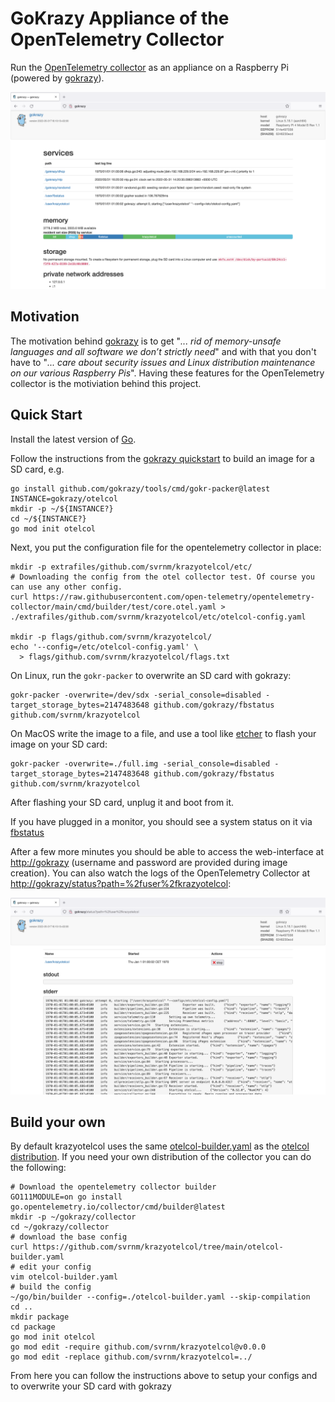 # GoKrazy Appliance of the OpenTelemetry Collector

Run the [OpenTelemetry collector](https://github.com/open-telemetry/opentelemetry-collector) as an appliance on a Raspberry Pi (powered by [gokrazy](https://gokrazy.org/)).

![A screenshot of the gokrazy webinterface showing that an instance of krazyotelcol is running.](./webinterface-home.png)

## Motivation

The motivation behind [gokrazy](https://gokrazy.org/) is to get "_... rid of memory-unsafe languages and all software we don’t strictly need_" and with that you don't have to "_... care about security issues and Linux distribution maintenance on our various Raspberry Pis_". Having these features for the OpenTelemetry collector is the motiviation behind this project. 


## Quick Start

Install the latest version of [Go](https://go.dev/).

Follow the instructions from the [gokrazy quickstart](https://gokrazy.org/quickstart/) to build an image for a SD card, e.g.

```shell
go install github.com/gokrazy/tools/cmd/gokr-packer@latest
INSTANCE=gokrazy/otelcol
mkdir -p ~/${INSTANCE?}
cd ~/${INSTANCE?}
go mod init otelcol
```

Next, you put the configuration file for the opentelemetry collector in place:

```shell
mkdir -p extrafiles/github.com/svrnm/krazyotelcol/etc/
# Downloading the config from the otel collector test. Of course you can use any other config.
curl https://raw.githubusercontent.com/open-telemetry/opentelemetry-collector/main/cmd/builder/test/core.otel.yaml > ./extrafiles/github.com/svrnm/krazyotelcol/etc/otelcol-config.yaml

mkdir -p flags/github.com/svrnm/krazyotelcol/
echo '--config=/etc/otelcol-config.yaml' \
  > flags/github.com/svrnm/krazyotelcol/flags.txt
```

On Linux, run the `gokr-packer` to overwrite an SD card with gokrazy:

```shell
gokr-packer -overwrite=/dev/sdx -serial_console=disabled -target_storage_bytes=2147483648 github.com/gokrazy/fbstatus github.com/svrnm/krazyotelcol
```

On MacOS write the image to a file, and use  a tool like [etcher](https://github.com/balena-io/etcher) to flash your image on your SD card:

```shell
gokr-packer -overwrite=./full.img -serial_console=disabled -target_storage_bytes=2147483648 github.com/gokrazy/fbstatus github.com/svrnm/krazyotelcol
```

After flashing your SD card, unplug it and boot from it.

If you have plugged in a monitor, you should see a system status on it via [fbstatus](https://github.com/gokrazy/fbstatus)

After a few more minutes you should be able to access the web-interface at [http://gokrazy](http://gokrazy) (username and password are provided during image creation). You can also watch the logs of the OpenTelemetry Collector at [http://gokrazy/status?path=%2fuser%2fkrazyotelcol](http://gokrazy/status?path=%2fuser%2fkrazyotelcol):

![A screenshot of the gokrazy webinterface showing the status of the OpenTelemetry Collector.](./webinterface-status.png)

## Build your own

By default krazyotelcol uses the same [otelcol-builder.yaml](./otelcol-builder.yaml) as the [otelcol distribution](https://github.com/open-telemetry/opentelemetry-collector-releases/tree/main/distributions/otelcol). If you need your own distribution of
the collector you can do the following:

```
# Download the opentelemetry collector builder
GO111MODULE=on go install go.opentelemetry.io/collector/cmd/builder@latest
mkdir -p ~/gokrazy/collector
cd ~/gokrazy/collector
# download the base config
curl https://github.com/svrnm/krazyotelcol/tree/main/otelcol-builder.yaml
# edit your config
vim otelcol-builder.yaml
# build the config
~/go/bin/builder --config=./otelcol-builder.yaml --skip-compilation
cd ..
mkdir package
cd package
go mod init otelcol
go mod edit -require github.com/svrnm/krazyotelcol@v0.0.0
go mod edit -replace github.com/svrnm/krazyotelcol=../
```

From here you can follow the instructions above to setup your configs and to overwrite your SD card with gokrazy
